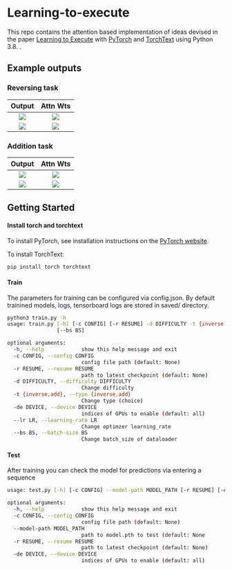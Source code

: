 # Learning-to-execute

This repo contains the attention based implementation of ideas devised in the paper [Learning to Execute](https://arxiv.org/abs/1410.4615) with [PyTorch](https://github.com/pytorch/pytorch) and [TorchText](https://github.com/pytorch/text) using Python 3.8.
.

## Example outputs
### Reversing task

Output             |  Attn Wts
:-------------------------:|:-------------------------:
![](https://github.com/plaxi0s/Learning-to-execute/blob/master/examples/reverse_example/r1.png)  |  ![](https://github.com/plaxi0s/Learning-to-execute/blob/master/examples/reverse_example/r1_attn_wts.png)
![](https://github.com/plaxi0s/Learning-to-execute/blob/master/examples/reverse_example/r2.png)  |  ![](https://github.com/plaxi0s/Learning-to-execute/blob/master/examples/reverse_example/r2_attn_wts.png)

### Addition task

Output             |  Attn Wts
:-------------------------:|:-------------------------:
![](https://github.com/plaxi0s/Learning-to-execute/blob/master/examples/add_example/a1.png)  |  ![](https://github.com/plaxi0s/Learning-to-execute/blob/master/examples/add_example/a1_attn_wts.png)
![](https://github.com/plaxi0s/Learning-to-execute/blob/master/examples/add_example/a2.png)  |  ![](https://github.com/plaxi0s/Learning-to-execute/blob/master/examples/add_example/a2_attn_wts.png)


## Getting Started

#### Install torch and torchtext
To install PyTorch, see installation instructions on the [PyTorch website](pytorch.org).

To install TorchText:

``` bash
pip install torch torchtext
```

#### Train
The parameters for training can be configured via config.json. By default trainined models, logs, tensorboard logs are stored in saved/ directory.

```bash
python3 train.py -h
usage: train.py [-h] [-c CONFIG] [-r RESUME] -d DIFFICULTY -t {inverse,add} [-de DEVICE] [--lr LR]
                [--bs BS]

optional arguments:
  -h, --help            show this help message and exit
  -c CONFIG, --config CONFIG
                        config file path (default: None)
  -r RESUME, --resume RESUME
                        path to latest checkpoint (default: None)
  -d DIFFICULTY, --difficulty DIFFICULTY
                        Change difficulty
  -t {inverse,add}, --type {inverse,add}
                        Change type (choice)
  -de DEVICE, --device DEVICE
                        indices of GPUs to enable (default: all)
  --lr LR, --learning-rate LR
                        Change optimzer learning_rate
  --bs BS, --batch-size BS
                        Change batch_size of dataloader
```

#### Test
After training you can check the model for predictions via entering a sequence
``` bash
usage: test.py [-h] [-c CONFIG] --model-path MODEL_PATH [-r RESUME] [-de DEVICE]

optional arguments:
  -h, --help            show this help message and exit
  -c CONFIG, --config CONFIG
                        config file path (default: None)
  --model-path MODEL_PATH
                        path to model.pth to test (default: None
  -r RESUME, --resume RESUME
                        path to latest checkpoint (default: None)
  -de DEVICE, --device DEVICE
                        indices of GPUs to enable (default: all)
```

